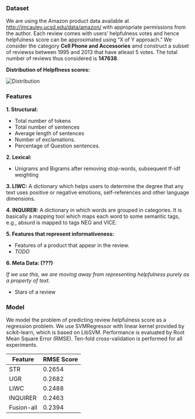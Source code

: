 ### Dataset

We are using the Amazon product data available at http://jmcauley.ucsd.edu/data/amazon/ with appropriate permissions from the author.
Each review comes with users’ helpfulness votes and hence helpfulness score can be approximated using “X of Y approach.”
We consider the category **Cell Phone and Accessories** amd construct a subset of reviewss between 1995 and 2013 that have atleast 5 votes.
The total number of reviews thus considered is **147638**.

**Distribution of Helpflness scores:**

![Distribution](https://raw.githubusercontent.com/ankeshanand/masters-thesis/master/graphs/distribution%20of%20helpfulness.png "Distribution of Helpfulness scores")

### Features

**1. Structural:**
* Total number of tokens
* Total number of sentences
* Average length of sentences
* Number of exclamations.
* Percentage of Question sentences.

**2. Lexical:**
* Unigrams and Bigrams after removing stop-words, subsequent tf-idf weighting

**3. LIWC:**  A dictionary which helps users to determine the degree that any text uses positive or negative emotions, self-references
and other language dimensions.

**4. INQUIRER:**  A dictionary in which words are grouped in categories. It is basically a mapping tool which maps each word to some semantic tags, e.g., absurd
is mapped to tags NEG and VICE. 

**5. Features that represent informativeness:** 
* Features of a product that appear in the review.
* *TODO*

**6. Meta Data: (???)** 

*If we use this, we are moving away from representing helpfulness purely as a property of text.*
* Stars of a review

### Model

We model the problem of predicting review helpfulness score as a regression problem. We use SVMRegressor with linear kernel
provided by scikit-learn, which is based on LibSVM. Performance is evaluated by Root Mean Square Error (RMSE).
Ten-fold cross-validation is performed for all experiments.

| Feature       | RMSE Score |
| ------------- | ------------- |
| STR           | 0.2654        |
| UGR           | 0.2682        |
| LIWC          | 0.2488        |
| INQUIRER      | 0.2463        |
| Fusion-all    | 0.2394        |
